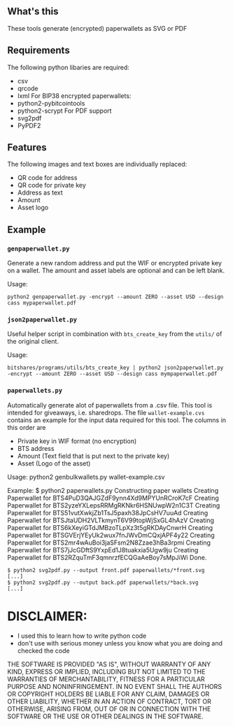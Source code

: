 ## What's this ##
These tools generate (encrypted) paperwallets as SVG or PDF

## Requirements ##
The following python libaries are required:
* csv
* qrcode
* lxml
For BIP38 encrypted paperwallets:
* python2-pybitcointools
* python2-scrypt
For PDF support
* svg2pdf
* PyPDF2

## Features ##
The following images and text boxes are individually replaced:
* QR code for address
* QR code for private key
* Address as text
* Amount
* Asset logo

## Example ##

### `genpaperwallet.py` ###
Generate a new random address and put the WIF or encrypted private key on a
wallet. The amount and asset labels are optional and can be left blank.

Usage: 

    python2 genpaperwallet.py -encrypt --amount ZERO --asset USD --design cass mypaperwallet.pdf

### `json2paperwallet.py` ###
Useful helper script in combination with `bts_create_key` from the `utils/` of
the original client.

Usage:

    bitshares/programs/utils/bts_create_key | python2 json2paperwallet.py -encrypt --amount ZERO --asset USD --design cass mympaperwallet.pdf

### `paperwallets.py` ###
Automatically generate alot of paperwallets from a .csv file. This tool is
intended for giveaways, i.e. sharedrops. The file `wallet-example.cvs`
contains an example for the input data required for this tool. The columns in
this order are

* Private key in WIF format (no encryption)
* BTS address
* Amount (Text field that is put next to the private key)
* Asset (Logo of the asset)

Usage:
    python2 genbulkwallets.py wallet-example.csv

Example:
    $ python2 paperwallets.py 
    Constructing paper wallets
    Creating Paperwallet for BTS4PuD3QAJGZdF9ynn4Xd9MPYUnRCroK7cF
    Creating Paperwallet for BTS2yzeYXLepsRRMgRKNkr6HSNUwpW2n1C3T
    Creating Paperwallet for BTS51vutXwkjZb1TsJ5paxh38JpCsHV7uuAd
    Creating Paperwallet for BTSJtaUDH2VLTkmynT6V99topWjSxGL4hAzV
    Creating Paperwallet for BTS6kXeyiGTdJMBzoTLpXz3t5gRKDAyCnwrH
    Creating Paperwallet for BTSGVErjYEyUk2wux7fnJWvDmCQxjAPF4y22
    Creating Paperwallet for BTS2mr4wAuBoi3jaSFsm2N8Zzae3hBa3rpmi
    Creating Paperwallet for BTS7jJcGDftS9YxpEd1J8tuakxia5Ugw9ju
    Creating Paperwallet for BTS2RZquTmF3qmnrzfECQGaAeBoy7sMpJiWi
    Done.

    $ python2 svg2pdf.py --output front.pdf paperwallets/*front.svg
    [...]
    $ python2 svg2pdf.py --output back.pdf paperwallets/*back.svg
    [...]

# DISCLAIMER: #
- I used this to learn how to write python code
- don't use with serious money unless you know what you are doing and checked the code

THE SOFTWARE IS PROVIDED "AS IS", WITHOUT WARRANTY OF ANY KIND, EXPRESS OR
IMPLIED, INCLUDING BUT NOT LIMITED TO THE WARRANTIES OF MERCHANTABILITY,
FITNESS FOR A PARTICULAR PURPOSE AND NONINFRINGEMENT. IN NO EVENT SHALL THE
AUTHORS OR COPYRIGHT HOLDERS BE LIABLE FOR ANY CLAIM, DAMAGES OR OTHER
LIABILITY, WHETHER IN AN ACTION OF CONTRACT, TORT OR OTHERWISE, ARISING FROM,
OUT OF OR IN CONNECTION WITH THE SOFTWARE OR THE USE OR OTHER DEALINGS IN THE
SOFTWARE.
